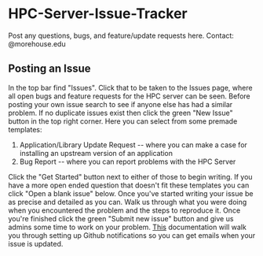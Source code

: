 # HPC-Server-Issue-Tracker
Post any questions, bugs, and feature/update requests here.
Contact: <insert HPC email here>@morehouse.edu

## Posting an Issue
In the top bar find "Issues". Click that to be taken to the Issues page, where all open bugs and feature requests for the HPC server can be seen. Before posting your own issue search to see if anyone else has had a similar problem. If no duplicate issues exist then click the green "New Issue" button in the top right corner. Here you can select from some premade templates:
1. Application/Library Update Request -- where you can make a case for installing an upstream version of an application
2. Bug Report -- where you can report problems with the HPC Server

Click the "Get Started" button next to either of those to begin writing. If you have a more open ended question that doesn't fit these templates you can click "Open a blank issue" below. Once you've started writing your issue be as precise and detailed as you can. Walk us through what you were doing when you encountered the problem and the steps to reproduce it. Once you're finished click the green "Submit new issue" button and give us admins some time to work on your problem. [This](https://docs.github.com/en/account-and-profile/managing-subscriptions-and-notifications-on-github/setting-up-notifications/configuring-notifications) documentation will walk you through setting up Github notifications so you can get emails when your issue is updated.
